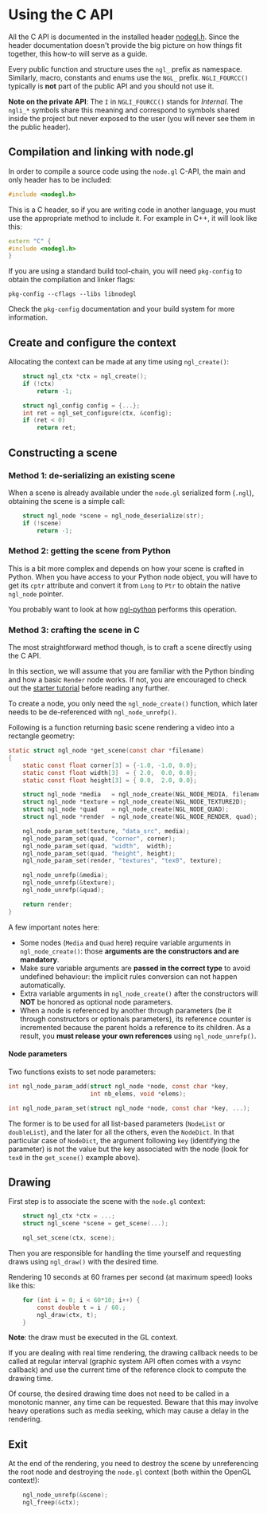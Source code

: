 Using the C API
===============

All the C API is documented in the installed header [nodegl.h][nodegl-header].
Since the header documentation doesn't provide the big picture on how things
fit together, this how-to will serve as a guide.

Every public function and structure uses the `ngl_` prefix as namespace.
Similarly, macro, constants and enums use the `NGL_` prefix.  `NGLI_FOURCC()`
typically is **not** part of the public API and you should not use it.

**Note on the private API**: The `I` in `NGLI_FOURCC()` stands for *Internal*.
The `ngli_*` symbols share this meaning and correspond to symbols shared inside
the project but never exposed to the user (you will never see them in the
public header).

[nodegl-header]: /libnodegl/nodegl.h


## Compilation and linking with node.gl

In order to compile a source code using the `node.gl` C-API, the main and only
header has to be included:

```c
#include <nodegl.h>
```

This is a C header, so if you are writing code in another language, you must
use the appropriate method to include it. For example in C++, it will look
like this:

```c++
extern "C" {
#include <nodegl.h>
}
```

If you are using a standard build tool-chain, you will need `pkg-config` to
obtain the compilation and linker flags:

```shell
pkg-config --cflags --libs libnodegl
```

Check the `pkg-config` documentation and your build system for more
information.

## Create and configure the context

Allocating the context can be made at any time using `ngl_create()`:

```c
    struct ngl_ctx *ctx = ngl_create();
    if (!ctx)
        return -1;

    struct ngl_config config = {...};
    int ret = ngl_set_configure(ctx, &config);
    if (ret < 0)
        return ret;
```

## Constructing a scene

### Method 1: de-serializing an existing scene

When a scene is already available under the `node.gl` serialized form (`.ngl`),
obtaining the scene is a simple call:

```c
    struct ngl_node *scene = ngl_node_deserialize(str);
    if (!scene)
        return -1;
```

### Method 2: getting the scene from Python

This is a bit more complex and depends on how your scene is crafted in Python.
When you have access to your Python node object, you will have to get its
`cptr` attribute and convert it from `Long` to `Ptr` to obtain the native
`ngl_node` pointer.

You probably want to look at how [ngl-python][ngl-python] performs this
operation.

[ngl-python]: /doc/ref/ngl-tools.md#ngl-python

### Method 3: crafting the scene in C

The most straightforward method though, is to craft a scene directly using the
C API.

In this section, we will assume that you are familiar with the Python binding
and how a basic `Render` node works. If not, you are encouraged to check out
the [starter tutorial][tuto-start] before reading any further.

[tuto-start]: /doc/tuto/start.md

To create a node, you only need the `ngl_node_create()` function, which later
needs to be de-referenced with `ngl_node_unrefp()`.

Following is a function returning basic scene rendering a video into a
rectangle geometry:

```c
static struct ngl_node *get_scene(const char *filename)
{
    static const float corner[3] = {-1.0, -1.0, 0.0};
    static const float width[3]  = { 2.0,  0.0, 0.0};
    static const float height[3] = { 0.0,  2.0, 0.0};

    struct ngl_node *media   = ngl_node_create(NGL_NODE_MEDIA, filename);
    struct ngl_node *texture = ngl_node_create(NGL_NODE_TEXTURE2D);
    struct ngl_node *quad    = ngl_node_create(NGL_NODE_QUAD);
    struct ngl_node *render  = ngl_node_create(NGL_NODE_RENDER, quad);

    ngl_node_param_set(texture, "data_src", media);
    ngl_node_param_set(quad, "corner", corner);
    ngl_node_param_set(quad, "width",  width);
    ngl_node_param_set(quad, "height", height);
    ngl_node_param_set(render, "textures", "tex0", texture);

    ngl_node_unrefp(&media);
    ngl_node_unrefp(&texture);
    ngl_node_unrefp(&quad);

    return render;
}
```

A few important notes here:

- Some nodes (`Media` and `Quad` here) require variable arguments in
  `ngl_node_create()`: those **arguments are the constructors and are
  mandatory**.
- Make sure variable arguments are **passed in the correct type** to avoid
  undefined behaviour: the implicit rules conversion can not happen
  automatically.
- Extra variable arguments in `ngl_node_create()` after the constructors will
  **NOT** be honored as optional node parameters.
- When a node is referenced by another through parameters (be it through
  constructors or optionals parameters), its reference counter is incremented
  because the parent holds a reference to its children. As a result, you **must
  release your own references** using `ngl_node_unrefp()`.

#### Node parameters

Two functions exists to set node parameters:

```c
int ngl_node_param_add(struct ngl_node *node, const char *key,
                       int nb_elems, void *elems);
```

```c
int ngl_node_param_set(struct ngl_node *node, const char *key, ...);
```

The former is to be used for all list-based parameters (`NodeList` or
`doubleList`), and the later for all the others, even the `NodeDict`. In that
particular case of `NodeDict`, the argument following `key` (identifying the
parameter) is not the value but the key associated with the node (look for
`tex0` in the `get_scene()` example above).

## Drawing

First step is to associate the scene with the `node.gl` context:

```c
    struct ngl_ctx *ctx = ...;
    struct ngl_scene *scene = get_scene(...);

    ngl_set_scene(ctx, scene);
```

Then you are responsible for handling the time yourself and requesting draws
using `ngl_draw()` with the desired time.

Rendering 10 seconds at 60 frames per second (at maximum speed) looks like
this:

```c
    for (int i = 0; i < 60*10; i++) {
        const double t = i / 60.;
        ngl_draw(ctx, t);
    }
```

**Note**: the draw must be executed in the GL context.

If you are dealing with real time rendering, the drawing callback needs to be
called at regular interval (graphic system API often comes with a vsync
callback) and use the current time of the reference clock to compute the
drawing time.

Of course, the desired drawing time does not need to be called in a monotonic
manner, any time can be requested. Beware that this may involve heavy
operations such as media seeking, which may cause a delay in the rendering.

## Exit

At the end of the rendering, you need to destroy the scene by unreferencing the
root node and destroying the `node.gl` context (both within the OpenGL
context!):

```c
    ngl_node_unrefp(&scene);
    ngl_freep(&ctx);
```
